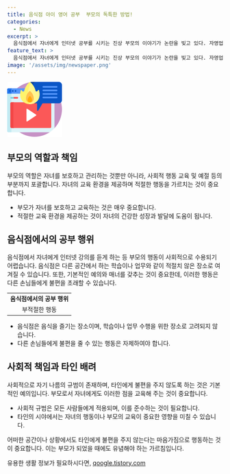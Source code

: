 ```yaml
---
title: 음식점 아이 영어 공부  부모의 독특한 방법!
categories:
  - News
excerpt: >
  음식점에서 자녀에게 인터넷 공부를 시키는 진상 부모의 이야기가 논란을 빚고 있다. 자영업자가 공개한 글에 따르면, 부모와 작은 아이는 이야기를 하거나 휴대전화를 하며 식사를 하고 있는 반면, 큰 아이는 인터넷 강의를 들으며 공부를 하고 있었다. 이에 대한 누리꾼들의 반응은 분노와 혼란으로 넘쳤는데, 이 같은 행동은 무엇을 위한 것일지에 대한 의문과 분노의 목소리가 여기고 있다.
feature_text: >
  음식점에서 자녀에게 인터넷 공부를 시키는 진상 부모의 이야기가 논란을 빚고 있다. 자영업자가 공개한 글에 따르면, 부모와 작은 아이는 이야기를 하거나 휴대전화를 하며 식사를 하고 있는 반면, 큰 아이는 인터넷 강의를 들으며 공부를 하고 있었다. 이에 대한 누리꾼들의 반응은 분노와 혼란으로 넘쳤는데, 이 같은 행동은 무엇을 위한 것일지에 대한 의문과 분노의 목소리가 여기고 있다.
image: '/assets/img/newspaper.png'
---
```


<p><img src="/assets/img/news.png" alt="rentncar 속보" /></p>

<h2 data-ke-size="size26">부모의 역할과 책임</h2>

<p data-ke-size="size16">부모의 역할은 자녀를 보호하고 관리하는 것뿐만 아니라, 사회적 행동 교육 및 예절 등의 부분까지 포괄합니다. 자녀의 교육 환경을 제공하며 적절한 행동을 가르치는 것이 중요합니다.</p>

<ul>
  <li>부모가 자녀를 보호하고 교육하는 것은 매우 중요합니다.</li>
  <li>적절한 교육 환경을 제공하는 것이 자녀의 건강한 성장과 발달에 도움이 됩니다.</li>
</ul>

<h2 data-ke-size="size26">음식점에서의 공부 행위</h2>

<p data-ke-size="size16">음식점에서 자녀에게 인터넷 강의를 듣게 하는 등 부모의 행동이 사회적으로 수용되기 어렵습니다. 음식점은 다른 공간에서 하는 학습이나 업무와 같이 적절치 않은 장소로 여겨질 수 있습니다. 또한, 기본적인 예의와 매너를 갖추는 것이 중요한데, 이러한 행동은 다른 손님들에게 불편을 초래할 수 있습니다.</p>

<table>
  <tr>
    <td style="text-align: center; height: 17px;"><b>음식점에서의 공부 행위</b></td>
  </tr>
  <tr>
    <td style="text-align: center;">부적절한 행동</td>
  </tr>
</table>

<ul>
  <li>음식점은 음식을 즐기는 장소이며, 학습이나 업무 수행을 위한 장소로 고려되지 않습니다.</li>
  <li>다른 손님들에게 불편을 줄 수 있는 행동은 자제하여야 합니다.</li>
</ul>

<h2 data-ke-size="size26">사회적 책임과 타인 배려</h2>

<p data-ke-size="size16">사회적으로 자기 나름의 규범이 존재하며, 타인에게 불편을 주지 않도록 하는 것은 기본적인 예의입니다. 부모로서 자녀에게도 이러한 점을 교육해 주는 것이 중요합니다.</p>

<ul>
  <li>사회적 규범은 모든 사람들에게 적용되며, 이를 준수하는 것이 필요합니다.</li>
  <li>타인의 시야에서는 자녀의 행동이나 부모의 교육이 중요한 영향을 미칠 수 있습니다.</li>
</ul>

<p data-ke-size="size16">어떠한 공간이나 상황에서도 타인에게 불편을 주지 않는다는 마음가짐으로 행동하는 것이 중요합니다. 이는 부모가 되었을 때에도 유념해야 하는 가르침입니다.</p>
유용한 생활 정보가 필요하시다면, <a href="https://qoogle.tistory.com" rel="dofollow">qoogle.tistory.com</a>


